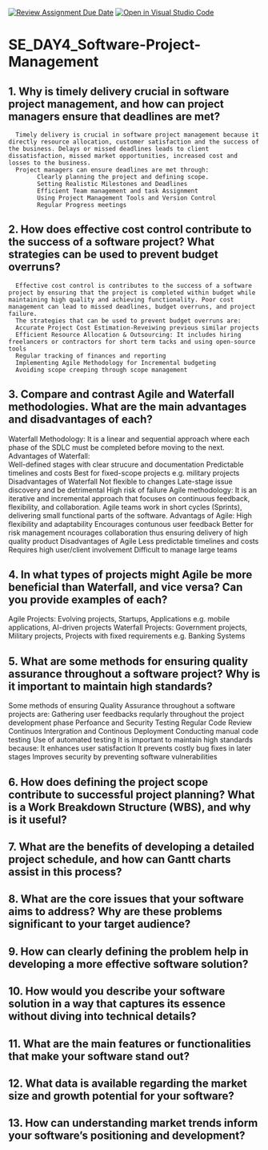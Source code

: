 [![Review Assignment Due Date](https://classroom.github.com/assets/deadline-readme-button-22041afd0340ce965d47ae6ef1cefeee28c7c493a6346c4f15d667ab976d596c.svg)](https://classroom.github.com/a/9pw6JKcu)
[![Open in Visual Studio Code](https://classroom.github.com/assets/open-in-vscode-2e0aaae1b6195c2367325f4f02e2d04e9abb55f0b24a779b69b11b9e10269abc.svg)](https://classroom.github.com/online_ide?assignment_repo_id=18742259&assignment_repo_type=AssignmentRepo)
# SE_DAY4_Software-Project-Management
## 1. Why is timely delivery crucial in software project management, and how can project managers ensure that deadlines are met?
      Timely delivery is crucial in software project management because it directly resource allocation, customer satisfaction and the success of the business. Delays or missed deadlines leads to client dissatisfaction, missed market opportunities, increased cost and losses to the business.
      Project managers can ensure deadlines are met through:
            Clearly planning the project and defining scope. 
            Setting Realistic Milestones and Deadlines
            Efficient Team management and task Assignment
            Using Project Management Tools and Version Control
            Regular Progress meetings

## 2. How does effective cost control contribute to the success of a software project? What strategies can be used to prevent budget overruns?
      Effective cost control is contributes to the success of a software project by ensuring that the project is completed within budget while maintaining high quality and achieving functionality. Poor cost management can lead to missed deadlines, budget overruns, and project failure. 
      The strategies that can be used to prevent budget overruns are:
      Accurate Project Cost Estimation-Reveiwing previous similar projects
      Efficient Resource Allocation & Outsourcing: It includes hiring freelancers or contractors for short term tacks and using open-source tools
      Regular tracking of finances and reporting
      Implementing Agile Methodology for Incremental budgeting
      Avoiding scope creeping through scope management
      
## 3. Compare and contrast Agile and Waterfall methodologies. What are the main advantages and disadvantages of each?
Waterfall Methodology: It is a linear and sequential approach where each phase of the SDLC must be completed before moving to the next.
      Advantages of Waterfall:  
            Well-defined stages with clear strucure and documentation
            Predictable timelines and costs
            Best for fixed-scope projects e.g. military projects
      Disadvantages of Waterfall
            Not flexible to changes 
            Late-stage issue discovery and be detrimental
            High risk of failure
Agile methodology: It is an iterative and incremental approach that focuses on continuous feedback, flexibility, and collaboration. Agile teams work in short cycles (Sprints), delivering small functional parts of the software.
      Advantags of Agile:
            High flexibility and adaptability
            Encourages contunous user feedback
            Better for risk management 
            ncourages collaboration thus ensuring delivery of high quality product
      Disadvantages of Agile
            Less predictable timelines and costs 
            Requires high user/client involvement 
            Difficult to manage large teams
            

## 4. In what types of projects might Agile be more beneficial than Waterfall, and vice versa? Can you provide examples of each?
Agile Projects: Evolving projects, Startups, Applications e.g. mobile applications, AI-driven projects
Waterfall Projects: Government projects, Military projects, Projects with fixed requirements e.g. Banking Systems
## 5. What are some methods for ensuring quality assurance throughout a software project? Why is it important to maintain high standards?
Some methods of ensuring Quality Assurance throughout a software projects are:
      Gathering user feedbacks reqularly throughout the project development phase
      Perfoance and Security Testing
      Regular Code Review
      Continuos Intergration and Continous Deployment
      Conducting manual code testing
      Use of automated testing
It is important to maintain high standards because: 
      It enhances user satisfaction
      It prevents costly bug fixes in later stages
      Improves security by preventing software vulnerabilities


## 6. How does defining the project scope contribute to successful project planning? What is a Work Breakdown Structure (WBS), and why is it useful?


## 7. What are the benefits of developing a detailed project schedule, and how can Gantt charts assist in this process?
## 8. What are the core issues that your software aims to address? Why are these problems significant to your target audience?
## 9. How can clearly defining the problem help in developing a more effective software solution?
## 10. How would you describe your software solution in a way that captures its essence without diving into technical details?
## 11. What are the main features or functionalities that make your software stand out?
## 12. What data is available regarding the market size and growth potential for your software?
## 13. How can understanding market trends inform your software’s positioning and development?
